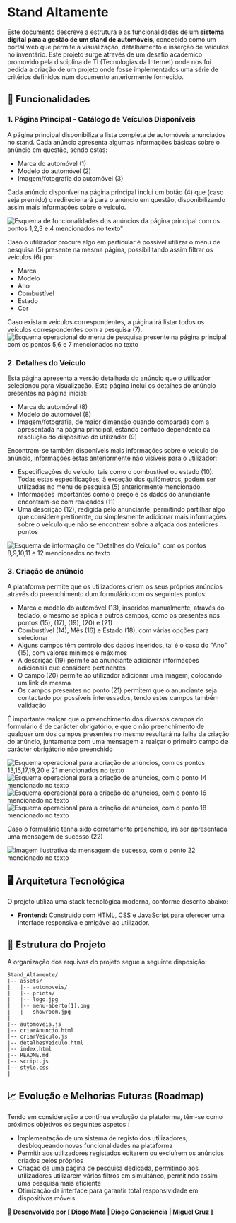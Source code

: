 <!-- Fazer a documentação do projeto aqui -->
<!-- Testar o código no site https://stackedit.io/app# -->

# Stand Altamente

Este documento descreve a estrutura e as funcionalidades de um **sistema digital para a gestão de um stand de automóveis**, concebido como um portal web que permite a visualização, detalhamento e inserção de veículos no inventário. Este projeto surge através de um desafio academico promovido pela disciplina de TI (Tecnologias da Internet) onde nos foi pedida a criação de um projeto onde fosse implementados uma série de critérios definidos num documento anteriormente fornecido.

## 📌 **Funcionalidades**

### 1. **Página Principal - Catálogo de Veículos Disponíveis**

A página principal disponibiliza a lista completa de automóveis anunciados no stand. Cada anúncio apresenta algumas informações básicas sobre o anúncio em questão, sendo estas:

- Marca do automóvel (1)
- Modelo do automóvel (2)
- Imagem/fotografia do automóvel (3)

Cada anúncio disponível na página principal inclui um botão (4) que (caso seja premido) o redirecionará para o anúncio em questão, disponibilizando assim mais informações sobre o veículo.

![Esquema de funcionalidades dos anúncios da página principal com os pontos 1,2,3 e 4 mencionados no texto"](./assets/prints/pp1)

Caso o utilizador procure algo em particular é possível utilizar o menu de pesquisa (5) presente na mesma página, possibilitando assim filtrar os veículos (6) por:

- Marca
- Modelo
- Ano
- Combustível
- Estado
- Cor

Caso existam veículos correspondentes, a página irá listar todos os veículos correspondentes com a pesquisa (7).
![Esquema operacional do menu de pesquisa presente na página principal com os pontos 5,6 e 7 mencionados no texto](./assets/prints/pp2)

### 2. **Detalhes do Veículo**

Esta página apresenta a versão detalhada do anúncio que o utilizador selecionou para visualização. Esta página inclui os detalhes do anúncio presentes na página inicial:

- Marca do automóvel (8)
- Modelo do automóvel (8)
- Imagem/fotografia, de maior dimensão quando comparada com a apresentada na página principal, estando contudo dependente da resolução do dispositivo do utilizador (9)

Encontram-se também disponíveis mais informações sobre o veículo do anúncio, informações estas anteriormente não visíveis para o utilizador:

- Especificações do veículo, tais como o combustível ou estado (10). Todas estas especificações, à exceção dos quilómetros, podem ser utilizadas no menu de pesquisa (5) anteriormente mencionado.
- Informações importantes como o preço e os dados do anunciante encontram-se com realçados (11)
- Uma descrição (12), redigida pelo anunciante, permitindo partilhar algo que considere pertinente, ou simplesmente adicionar mais informações sobre o veículo que não se encontrem sobre a alçada dos anteriores pontos

![Esquema de informação de "Detalhes do Veículo", com os pontos 8,9,10,11 e 12 mencionados no texto](./assets/prints/dv1)

### 3. **Criação de anúncio**

A plataforma permite que os utilizadores criem os seus próprios anúncios através do preenchimento dum formulário com os seguintes pontos:

- Marca e modelo do automóvel (13), inseridos manualmente, através do teclado, o mesmo se aplica a outros campos, como os presentes nos pontos (15), (17), (19), (20) e (21)
- Combustível (14), Mês (16) e Estado (18), com várias opções para selecionar
- Alguns campos têm controlo dos dados inseridos, tal é o caso do "Ano" (15), com valores mínimos e máximos
- A descrição (19) permite ao anunciante adicionar informações adicionais que considere pertinentes
- O campo (20) permite ao utilizador adicionar uma imagem, colocando um link da mesma
- Os campos presentes no ponto (21) permitem que o anunciante seja contactado por possíveis interessados, tendo estes campos também validação

É importante realçar que o preenchimento dos diversos campos do formulário é de carácter obrigatório, e que o não preenchimento de qualquer um dos campos presentes no mesmo resultará na falha da criação do anúncio, juntamente com uma mensagem a realçar o primeiro campo de carácter obrigátorio não preenchido

![Esquema operacional para a criação de anúncios, com os pontos 13,15,17,19,20 e 21 mencionados no texto](./assets/prints/ca1)
![Esquema operacional para a criação de anúncios, com o ponto 14 mencionado no texto](./assets/prints/ca2)
![Esquema operacional para a criação de anúncios, com o ponto 16 mencionado no texto](./assets/prints/ca3)
![Esquema operacional para a criação de anúncios, com o ponto 18 mencionado no texto](./assets/prints/ca4)

Caso o formulário tenha sido corretamente preenchido, irá ser apresentada uma mensagem de sucesso (22)

![Imagem ilustrativa da mensagem de sucesso, com o ponto 22 mencionado no texto](./assets/prints/ca5)

## 🖥️ **Arquitetura Tecnológica**

O projeto utiliza uma stack tecnológica moderna, conforme descrito abaixo:

- **Frontend:** Construído com HTML, CSS e JavaScript para oferecer uma interface responsiva e amigável ao utilizador.

## 📁 **Estrutura do Projeto**

A organização dos arquivos do projeto segue a seguinte disposição:

```
Stand_Altamente/
|-- assets/
|   |-- automoveis/
|   |-- prints/
|   |-- logo.jpg
|   |-- menu-aberto(1).png
|   |-- showroom.jpg
|
|-- automoveis.js
|-- criarAnuncio.html
|-- criarVeiculo.js
|-- detalhesVeiculo.html
|-- index.html
|-- README.md
|-- script.js
|-- style.css
|
```

## 📈 **Evolução e Melhorias Futuras (Roadmap)**

Tendo em consideração a contínua evolução da plataforma, têm-se como próximos objetivos os seguintes aspetos :

- Implementação de um sistema de registo dos utilizadores, desbloqueando novas funcionalidades na plataforma
- Permitir aos utilizadores registados editarem ou excluírem os anúncios criados pelos próprios
- Criação de uma página de pesquisa dedicada, permitindo aos utilizadores utilizarem vários filtros em simultâneo, permitindo assim uma pesquisa mais eficiente
- Otimização da interface para garantir total responsividade em dispositivos móveis

🚀 **Desenvolvido por [ Diogo Mata | Diogo Consciência | Miguel Cruz ]**
